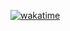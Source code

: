 [![wakatime](https://wakatime.com/badge/user/929ee39b-4eb0-4076-ab5e-5ade3c56e464.svg)](https://wakatime.com/@929ee39b-4eb0-4076-ab5e-5ade3c56e464)
